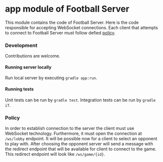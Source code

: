 # app module of Football Server

This module contains the code of Football Server. Here is the code responsible for accepting WebSocket connections. Each
client that attempts to connect to Football Server must follow defied [policy].

[policy]: README.md#Policy

### Development

Contributions are welcome.

#### Running server locally

Run local server by executing `gradle app:run`.

#### Running tests

Unit tests can be run by `gradle test`. Integration tests can be run by `gradle iT`.

### Policy

In order to establish connection to the server the client must use WebSocket technology. Furthermore, it must open the
connection at `/ws/lobby` endpoint. It will be possible now for a client to select an opponent to play with. After
choosing the opponent server will send a message with the redirect endpoint that will be available for client to connect
to the game. This redirect endpoint will look like `/ws/game/{id}`.